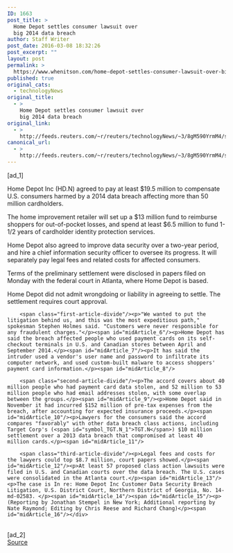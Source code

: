 ```yaml
---
ID: 1663
post_title: >
  Home Depot settles consumer lawsuit over
  big 2014 data breach
author: Staff Writer
post_date: 2016-03-08 18:32:26
post_excerpt: ""
layout: post
permalink: >
  https://www.whenitson.com/home-depot-settles-consumer-lawsuit-over-big-2014-data-breach/
published: true
original_cats:
  - technologyNews
original_title:
  - >
    Home Depot settles consumer lawsuit over
    big 2014 data breach
original_link:
  - >
    http://feeds.reuters.com/~r/reuters/technologyNews/~3/8gM590YrmM4/story01.htm
canonical_url:
  - >
    http://feeds.reuters.com/~r/reuters/technologyNews/~3/8gM590YrmM4/story01.htm
---
```

 [ad_1]
<br><div id="articleText">
<span id="midArticle_start"/>

<span id="midArticle_0"/><span class="focusParagraph" readability="3"><p><span class="articleLocatio&lt;/span&gt;n">Home Depot Inc (<span id="symbol_HD.N_0">HD.N</span>) agreed to pay at least $19.5 million to compensate U.S. consumers harmed by a 2014 data breach affecting more than 50 million cardholders.</span></p></span><span id="midArticle_1"/><p>The home improvement retailer will set up a $13 million fund to reimburse shoppers for out-of-pocket losses, and spend at least $6.5 million to fund 1-1/2 years of cardholder identity protection services.</p><span id="midArticle_2"/><p>Home Depot also agreed to improve data security over a two-year period, and hire a chief information security officer to oversee its progress. It will separately pay legal fees and related costs for affected consumers.</p><span id="midArticle_3"/><p>Terms of the preliminary settlement were disclosed in papers filed on Monday with the federal court in Atlanta, where Home Depot is based.</p><span id="midArticle_4"/><p>Home Depot did not admit wrongdoing or liability in agreeing to settle. The settlement requires court approval.    </p><span id="midArticle_5"/>
        
        <span class="first-article-divide"/><p>"We wanted to put the litigation behind us, and this was the most expeditious path," spokesman Stephen Holmes said. "Customers were never responsible for any fraudulent charges."</p><span id="midArticle_6"/><p>Home Depot has said the breach affected people who used payment cards on its self-checkout terminals in U.S. and Canadian stores between April and September 2014.</p><span id="midArticle_7"/><p>It has said the intruder used a vendor's user name and password to infiltrate its computer network, and used custom-built malware to access shoppers' payment card information.</p><span id="midArticle_8"/>
        
        <span class="second-article-divide"/><p>The accord covers about 40 million people who had payment card data stolen, and 52 million to 53 million people who had email addresses stolen, with some overlap between the groups.</p><span id="midArticle_9"/><p>Home Depot said in November it had incurred $152 million of pre-tax expenses from the breach, after accounting for expected insurance proceeds.</p><span id="midArticle_10"/><p>Lawyers for the consumers said the accord compares "favorably" with other data breach class actions, including Target Corp's (<span id="symbol_TGT.N_1">TGT.N</span>) $10 million settlement over a 2013 data breach that compromised at least 40 million cards.</p><span id="midArticle_11"/>
        
        <span class="third-article-divide"/><p>Legal fees and costs for the lawyers could top $8.7 million, court papers showed.</p><span id="midArticle_12"/><p>At least 57 proposed class action lawsuits were filed in U.S. and Canadian courts over the data breach. The U.S. cases were consolidated in the Atlanta court.</p><span id="midArticle_13"/><p>The case is In re: Home Depot Inc Customer Data Security Breach Litigation, U.S. District Court, Northern District of Georgia, No. 14-md-02583. </p><span id="midArticle_14"/><span id="midArticle_15"/><p> (Reporting by Jonathan Stempel in New York; Additional reporting by Nate Raymond; Editing by Chris Reese and Richard Chang)</p><span id="midArticle_16"/></div>
<br>[ad_2]
<br><a href="http://feeds.reuters.com/~r/reuters/technologyNews/~3/8gM590YrmM4/story01.htm">Source </a>